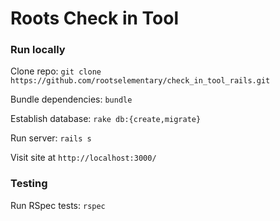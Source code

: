 # Roots Check in Tool

### Run locally

Clone repo: `git clone https://github.com/rootselementary/check_in_tool_rails.git`

Bundle dependencies: `bundle`

Establish database: `rake db:{create,migrate}`

Run server: `rails s`

Visit site at `http://localhost:3000/`

### Testing

Run RSpec tests: `rspec`
